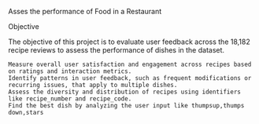 Asses the performance of Food in a Restaurant

Objective

The objective of this project is to evaluate user feedback across the 18,182 recipe reviews to assess the performance of dishes in the dataset.

    Measure overall user satisfaction and engagement across recipes based on ratings and interaction metrics.
    Identify patterns in user feedback, such as frequent modifications or recurring issues, that apply to multiple dishes.
    Assess the diversity and distribution of recipes using identifiers like recipe_number and recipe_code.
    Find the best dish by analyzing the user input like thumpsup,thumps down,stars

